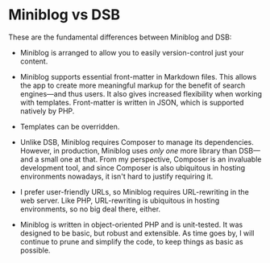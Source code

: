 # Miniblog vs DSB

These are the fundamental differences between Miniblog and DSB:

- Miniblog is arranged to allow you to easily version-control just your content.

- Miniblog supports essential front-matter in Markdown files.  This allows the app to create more meaningful markup for the benefit of search engines&mdash;and thus users.  It also gives increased flexibility when working with templates.  Front-matter is written in JSON, which is supported natively by PHP.

- Templates can be overridden.

- Unlike DSB, Miniblog requires Composer to manage its dependencies.  However, in production, Miniblog uses *only one* more library than DSB&mdash;and a small one at that.  From my perspective, Composer is an invaluable development tool, and since Composer is also ubiquitous in hosting environments nowadays, it isn't hard to justify requiring it.

- I prefer user-friendly URLs, so Miniblog requires URL-rewriting in the web server.  Like PHP, URL-rewriting is ubiquitous in hosting environments, so no big deal there, either.

- Miniblog is written in object-oriented PHP and is unit-tested.  It was designed to be basic, but robust and extensible.  As time goes by, I will continue to prune and simplify the code, to keep things as basic as possible.
